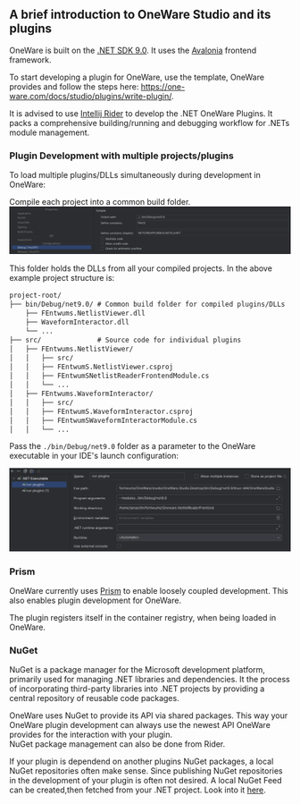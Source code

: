 ## A brief introduction to OneWare Studio and its plugins

OneWare is built on the [.NET SDK 9.0](https://dotnet.microsoft.com/en-us/download/dotnet/9.0).
It uses the [Avalonia](https://avaloniaui.net/) frontend framework.

To start developing a plugin for OneWare, use the template, OneWare provides and follow the steps here: https://one-ware.com/docs/studio/plugins/write-plugin/.

It is advised to use [Intellij Rider](https://www.jetbrains.com/rider/) to develop the .NET OneWare Plugins. It packs a comprehensive building/running and debugging workflow for .NETs module management.



### Plugin Development with multiple projects/plugins

To load multiple plugins/DLLs simultaneously during development in OneWare:

Compile each project into a common build folder.
![common build folder](../images/OneWare_common_build_folder.png)

This folder holds the DLLs from all your compiled projects. In the above example project structure is:

```
project-root/
├── bin/Debug/net9.0/ # Common build folder for compiled plugins/DLLs
    ├── FEntwums.NetlistViewer.dll
    ├── WaveformInteractor.dll
    └── ...
├── src/              # Source code for individual plugins
│   ├── FEntwums.NetlistViewer/
│   │   ├── src/
│   │   ├── FEntwumS.NetlistViewer.csproj
│   │   ├── FEntwumSNetlistReaderFrontendModule.cs
│   │   └── ...
│   ├── FEntwums.WaveformInteractor/
│   │   ├── src/
│   │   ├── FEntwumS.WaveformInteractor.csproj
│   │   ├── FEntwumSWaveformInteractorModule.cs
│   │   └── ...

```

Pass the `./bin/Debug/net9.0` folder as a parameter to the OneWare executable in your IDE's launch configuration:

![run configuration](../images/OneWare_run_config.png)


### Prism

OneWare currently uses [Prism](https://github.com/PrismLibrary/Prism) to enable loosely coupled development. This also enables plugin development for OneWare.

The plugin registers itself in the container registry, when being loaded in OneWare. 


### NuGet

NuGet is a package manager for the Microsoft development platform, primarily used for managing .NET libraries and dependencies. It the process of incorporating third-party libraries into .NET projects by providing a central repository of reusable code packages.

OneWare uses NuGet to provide its API via shared packages.
This way your OneWare plugin development can always use the newest API OneWare provides for the interaction with your plugin.  
NuGet package management can also be done from Rider.

If your plugin is dependend on another plugins NuGet packages, a local NuGet repositories often make sense. 
Since publishing NuGet repositories in the development of your plugin is often not desired. A local NuGet Feed can be created,then fetched from your .NET project. Look into it [here](https://learn.microsoft.com/en-us/nuget/hosting-packages/local-feeds).